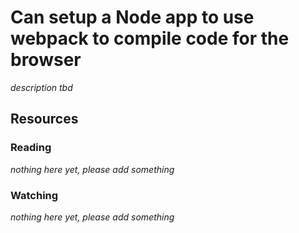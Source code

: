 # Can setup a Node app to use webpack to compile code for the browser

_description tbd_

## Resources

### Reading

_nothing here yet, please add something_

### Watching

_nothing here yet, please add something_
